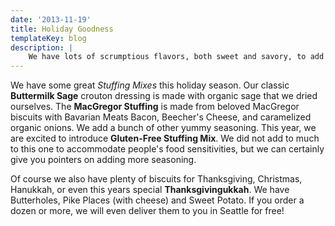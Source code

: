 ```yaml
---
date: '2013-11-19'
title: Holiday Goodness
templateKey: blog
description: |
    We have lots of scrumptious flavors, both sweet and savory, to add to your holiday soirees, office parties, or family gatherings.
---
```

We have some great _Stuffing Mixes_ this holiday season.  Our classic **Buttermilk Sage** crouton dressing is made with organic sage that we dried ourselves.  The **MacGregor Stuffing** is made from beloved MacGregor biscuits with Bavarian Meats Bacon, Beecher's Cheese, and caramelized organic onions.  We add a bunch of other yummy seasoning.  This year, we are excited to introduce **Gluten-Free Stuffing Mix**.  We did not add to much to this one to accommodate people's food sensitivities, but we can certainly give you pointers on adding more seasoning.

Of course we also have plenty of biscuits for Thanksgiving, Christmas, Hanukkah, or even this years special **Thanksgivingukkah**.  We have Butterholes, Pike Places (with cheese) and Sweet Potato.  If you order a dozen or more, we will even deliver them to you in Seattle for free! 
